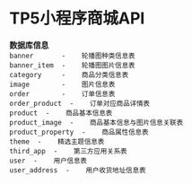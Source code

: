 # TP5小程序商城API

**数据库信息**<br>
`banner       -    轮播图种类信息表`<br>
`banner_item  -    轮播图图片信息表`<br>
`category     -    商品分类信息表`<br>
`image        -    图片信息表`<br>
`order        -    订单信息表`<br>
`order_product  -    订单对应商品详情表`<br>
`product  -    商品基本信息表`<br>
`product_image  -    商品基本信息与图片信息关联表`<br>
`product_property  -    商品属性信息表`<br>
`theme  -    精选主题信息表`<br>
`third_app  -    第三方应用关系表`<br>
`user  -    用户信息表`<br>
`user_address  -    用户收货地址信息表`<br>
